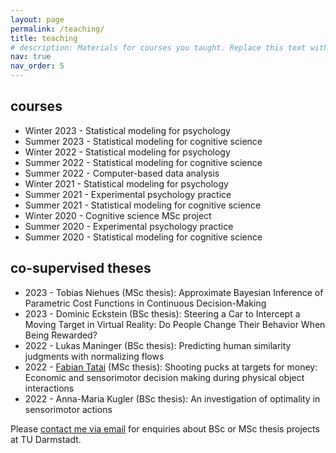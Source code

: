 ```yaml
---
layout: page
permalink: /teaching/
title: teaching
# description: Materials for courses you taught. Replace this text with your description.
nav: true
nav_order: 5
---
```


## courses
- Winter 2023 - Statistical modeling for psychology
- Summer 2023 - Statistical modeling for cognitive science
- Winter 2022 - Statistical modeling for psychology
- Summer 2022 - Statistical modeling for cognitive science
- Summer 2022 - Computer-based data analysis
- Winter 2021 - Statistical modeling for psychology
- Summer 2021 - Experimental psychology practice
- Summer 2021 - Statistical modeling for cognitive science
- Winter 2020 - Cognitive science MSc project
- Summer 2020 - Experimental psychology practice
- Summer 2020 - Statistical modeling for cognitive science

## co-supervised theses
- 2023 - Tobias Niehues (MSc thesis): Approximate Bayesian Inference of Parametric Cost Functions in Continuous Decision-Making
- 2023 - Dominic Eckstein (BSc thesis): Steering a Car to Intercept a Moving Target in Virtual Reality: Do People Change Their Behavior When Being Rewarded?
- 2022 - Lukas Maninger (BSc thesis): Predicting human similarity judgments with normalizing flows
- 2022 - [Fabian Tatai](https://scholar.google.com/citations?user=bc97h3EAAAAJ&hl=en&oi=ao) (MSc thesis): Shooting pucks at targets for money: Economic and sensorimotor decision making during physical object interactions
- 2022 - Anna-Maria Kugler (BSc thesis): An investigation of optimality in sensorimotor actions

Please [contact me via email](mailto:dominik.straub@tu-darmstadt.de) for enquiries about BSc or MSc thesis projects at TU Darmstadt.